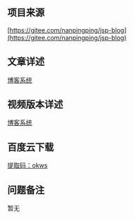 ## 项目来源
[https://gitee.com/nanpingping/jsp-blog](https://gitee.com/nanpingping/jsp-blog)
## 文章详述
[博客系统](../detail/JSP+Servlet+JDBC+Mysql实现的博客系统.md)
## 视频版本详述
[博客系统](https://zhuanlan.zhihu.com/p/116750137)
## 百度云下载
[提取码：okws](https://pan.baidu.com/s/1cukc7pltZkeoM25u54rPDA)
## 问题备注
暂无